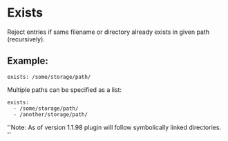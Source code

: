 # Exists
Reject entries if same filename or directory already exists in given path (recursively).

## Example:
```
exists: /some/storage/path/
```


Multiple paths can be specified as a list:

```
exists:
  - /some/storage/path/
  - /another/storage/path/
```


''Note: As of version 1.1.98 plugin will follow symbolically linked directories.
''